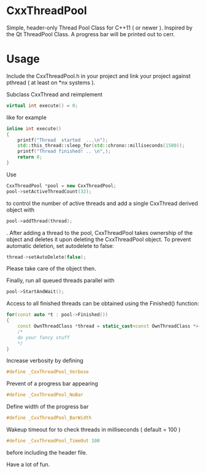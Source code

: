 # CxxThreadPool

Simple, header-only Thread Pool Class for C++11 ( or newer ). Inspired by the Qt ThreadPool Class. A progress bar will be printed out to cerr.

# Usage

Include the CxxThreadPool.h in your project and link your project against pthread ( at least on *nx systems ).

Subclass CxxThread and reimplement
```cpp
virtual int execute() = 0;
```
like for example
```cpp
inline int execute()
{
    printf("Thread  started  ...\n");
    std::this_thread::sleep_for(std::chrono::milliseconds(1500));
    printf("Thread finished! .. \n",);
    return 0;
}
```

Use
```cpp
CxxThreadPool *pool = new CxxThreadPool;
pool->setActiveThreadCount(32);
```
to control the number of active threads and add a single CxxThread derived object with
```cpp
pool->addThread(thread);
```
. After adding a thread to the pool, CxxThreadPool takes ownership of the object and deletes it upon deleting the CxxThreadPool object. To prevent automatic deletion, set autodelete to false:
```cpp
thread->setAutoDelete(false);
```
Please take care of the object then.

Finally, run all queued threads parallel with
```cpp
pool->StartAndWait();
```

Access to all finished threads can be obtained using the Finished() function:
```cpp
for(const auto *t : pool->Finished())
{
    const OwnThreadClass *thread = static_cast<const OwnThreadClass *>(t);
    /*
    do your fancy stuff
    */
}
```

Increase verbosity by defining
```cpp
#define _CxxThreadPool_Verbose
```
Prevent of a progress bar appearing
```cpp
#define _CxxThreadPool_NoBar
```
Define width of the progress bar
```cpp
#define _CxxThreadPool_BarWidth
```
Wakeup timeout for to check threads in milliseconds ( default = 100 )
```cpp
#define _CxxThreadPool_TimeOut 100
```
before including the header file.

Have a lot of fun.
